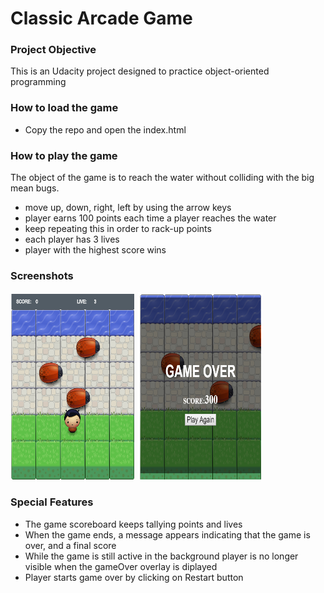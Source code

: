 # Classic Arcade Game

### Project Objective

This is an Udacity project designed to practice object-oriented programming
### How to load the game
  - Copy the repo and open the index.html
 

### How to play the game
The object of the game is to reach the water without colliding with the big mean bugs.
  - move up, down, right, left by using the arrow keys
  - player earns 100 points each time a player reaches the water
  - keep repeating this in order to rack-up points
  - each player has 3 lives
  - player with the highest score wins
                                          

  
### Screenshots
![GamePlay.png](https://github.com/sumanhakki/Classic-Arcade-Game/blob/master/images/GamePlay.png)
![GameOver.png](https://github.com/sumanhakki/Classic-Arcade-Game/blob/master/images/GameOver.png)



### Special Features
  - The game scoreboard keeps tallying points and lives  
  - When the game ends, a message appears indicating that the game is over, and a final score
  - While the game is still active in the background player is no longer visible when the gameOver overlay is diplayed
  - Player starts game over by clicking on Restart button


